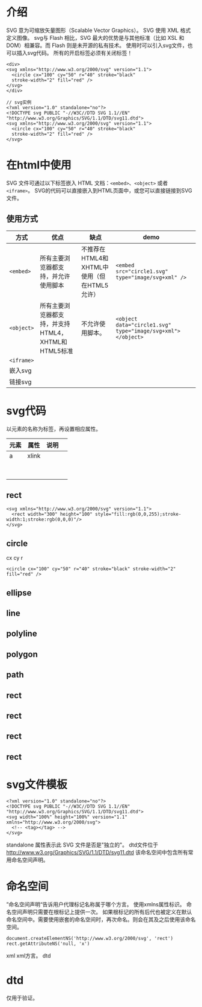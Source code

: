 # 介绍

SVG 意为可缩放矢量图形（Scalable Vector Graphics）。
SVG 使用 XML 格式定义图像。
svg与 Flash 相比，SVG 最大的优势是与其他标准（比如 XSL 和 DOM）相兼容。而 Flash 则是未开源的私有技术。
使用时可以引入svg文件，也可以插入svg代码。
所有的开启标签必须有关闭标签！

```
<div>
<svg xmlns="http://www.w3.org/2000/svg" version="1.1">
  <circle cx="100" cy="50" r="40" stroke="black"
  stroke-width="2" fill="red" />
</svg>
</div>
```

```
// svg实例
<?xml version="1.0" standalone="no"?>
<!DOCTYPE svg PUBLIC "-//W3C//DTD SVG 1.1//EN"
"http://www.w3.org/Graphics/SVG/1.1/DTD/svg11.dtd">
<svg xmlns="http://www.w3.org/2000/svg" version="1.1">
  <circle cx="100" cy="50" r="40" stroke="black"
  stroke-width="2" fill="red" />
</svg>
```

# 在html中使用

SVG 文件可通过以下标签嵌入 HTML 文档：`<embed>`、`<object>` 或者 `<iframe>`。
SVG的代码可以直接嵌入到HTML页面中，或您可以直接链接到SVG文件。

## 使用方式


|方式|优点|缺点|demo||
|-|-|-|-|-|
|`<embed>`|所有主要浏览器都支持，并允许使用脚本|不推荐在HTML4和XHTML中使用（但在HTML5允许）|`<embed src="circle1.svg" type="image/svg+xml" />`||
|`<object>`|所有主要浏览器都支持，并支持HTML4，XHTML和HTML5标准|不允许使用脚本。|`<object data="circle1.svg" type="image/svg+xml"></object>`||
|`<iframe>`|||||
|嵌入svg|||||
|链接svg|||||

# svg代码

以元素的名称为标签，再设置相应属性。

|元素|属性|说明||
|-|-|-|-|
|a|xlink|||
|||||
|||||
|||||
|||||
|||||
|||||
|||||
|||||

## rect

```
<svg xmlns="http://www.w3.org/2000/svg" version="1.1">
  <rect width="300" height="100" style="fill:rgb(0,0,255);stroke-width:1;stroke:rgb(0,0,0)"/>
</svg>
```

## circle

cx
cy
r

```
<circle cx="100" cy="50" r="40" stroke="black" stroke-width="2" fill="red" />
```

## ellipse
## line
## polyline
## polygon
## path
## rect
## rect
## rect
## rect


# svg文件模板

```
<?xml version="1.0" standalone="no"?>
<!DOCTYPE svg PUBLIC "-//W3C//DTD SVG 1.1//EN" "http://www.w3.org/Graphics/SVG/1.1/DTD/svg11.dtd">
<svg width="100%" height="100%" version="1.1" xmlns="http://www.w3.org/2000/svg">
  <!-- <tag></tag> -->
</svg>
```

standalone 属性表示此 SVG 文件是否是"独立的"。
dtd文件位于 http://www.w3.org/Graphics/SVG/1.1/DTD/svg11.dtd
该命名空间中包含所有常用命名空间声明。

# 命名空间

”命名空间声明“告诉用户代理标记名称属于哪个方言。
使用xmlns属性标识。
命名空间声明只需要在根标记上提供一次。
如果根标记的所有后代也被定义在默认命名空间中。需要使用嵌套的命名空间时，再次命名。则会在其及之后使用该命名空间。

```
document.createElementNS('http://www.w3.org/2000/svg', 'rect')
rect.getAttributeNS('null, 'x')
```

xml xml方言。
dtd

# dtd

仅用于验证。




